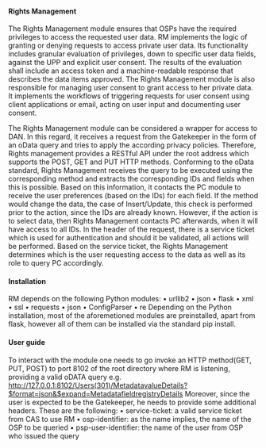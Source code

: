 
#### Rights Management 
The Rights Management module ensures that OSPs have the required privileges to access the requested user data. RM implements the logic of granting or denying requests to access private user data. Its functionality includes granular evaluation of privileges, down to specific user data fields, against the UPP and explicit user consent. The results of the evaluation shall include an access token and a machine-readable response that describes the data items approved.
The Rights Management module is also responsible for managing user consent to grant access to her private data. It implements the workflows of triggering requests for user consent using client applications or email, acting on user input and documenting user consent.

The Rights Management module can be considered a wrapper for access to DAN. In this regard, it receives a request from the Gatekeeper in the form of an oData query and tries to apply the according privacy policies. Therefore, Rights management provides a RESTful API under the root address which supports the POST, GET and PUT HTTP methods.
Conforming to the oData standard, Rights Management receives the query to be executed using the corresponding method and extracts the corresponding IDs and fields when this is possible. Based on this information, it contacts the PC module to receive the user preferences (based on the IDs) for each field. If the method would change the data, the case of Insert/Update, this check is performed prior to the action, since the IDs are already known. However, if the action is to select data, then Rights Management contacts PC afterwards, when it will have access to all IDs. 
In the header of the request, there is a service ticket which is used for authentication and should it be validated, all actions will be performed. Based on the service ticket, the Rights Management determines which is the user requesting access to the data as well as its role to query PC accordingly.



#### Installation 
RM depends on the following Python modules:
•	urllib2
•	json
•	flask
•	xml
•	ssl
•	requests
•	json
•	ConfigParser
•	re
Depending on the Python installation, most of the aforemetioned modules are preinstalled, apart from flask, however all of them can be installed via the standard pip install.

#### User guide 
To interact with the module one needs to go invoke an HTTP method(GET, PUT, POST) to port 8102 of the root directory where RM is listening, providing a valid oDATA query e.g. 
http://127.0.0.1:8102/Users(301)/MetadatavalueDetails?$format=json&$expand=MetadatafieldregistryDetails
Moreover, since the user is expected to be the Gatekeeper, he needs to provide some additional headers. These are the following:
•	service-ticket: a valid service ticket from CAS to use RM
•	osp-identifier: as the name implies, the name of the OSP to be queried
•	psp-user-identifier: the name of the user from OSP who issued the query


